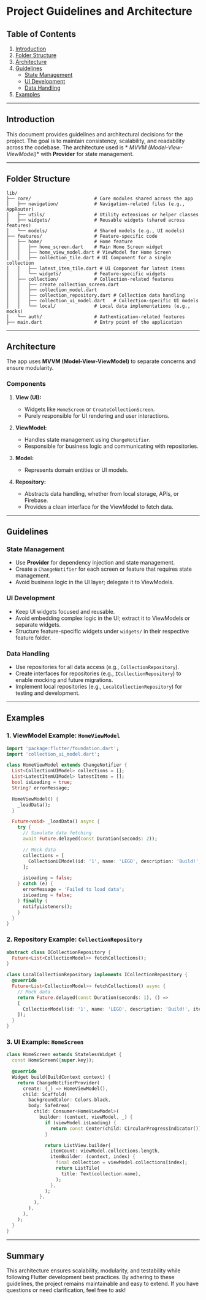 # Project Guidelines and Architecture

## Table of Contents

1. [Introduction](#introduction)
2. [Folder Structure](#folder-structure)
3. [Architecture](#architecture)
4. [Guidelines](#guidelines)
    - [State Management](#state-management)
    - [UI Development](#ui-development)
    - [Data Handling](#data-handling)
5. [Examples](#examples)

---

## Introduction

This document provides guidelines and architectural decisions for the project. The goal is to
maintain consistency, scalability, and readability across the codebase. The architecture used is *
*MVVM (Model-View-ViewModel)** with **Provider** for state management.

---

## Folder Structure

```plaintext
lib/
├── core/                       # Core modules shared across the app
│   ├── navigation/             # Navigation-related files (e.g., AppRouter)
│   ├── utils/                  # Utility extensions or helper classes
│   ├── widgets/                # Reusable widgets (shared across features)
│   └── models/                 # Shared models (e.g., UI models)
├── features/                   # Feature-specific code
│   ├── home/                   # Home feature
│   │   ├── home_screen.dart    # Main Home Screen widget
│   │   ├── home_view_model.dart # ViewModel for Home Screen
│   │   ├── collection_tile.dart # UI Component for a single collection
│   │   ├── latest_item_tile.dart # UI Component for latest items
│   │   └── widgets/            # Feature-specific widgets
│   ├── collection/             # Collection-related features
│   │   ├── create_collection_screen.dart
│   │   ├── collection_model.dart
│   │   ├── collection_repository.dart # Collection data handling
│   │   ├── collection_ui_model.dart   # Collection-specific UI models
│   │   └── local/              # Local data implementations (e.g., mocks)
│   └── auth/                   # Authentication-related features
├── main.dart                   # Entry point of the application
```

---

## Architecture

The app uses **MVVM (Model-View-ViewModel)** to separate concerns and ensure modularity.

### Components

1. **View (UI):**
    - Widgets like `HomeScreen` or `CreateCollectionScreen`.
    - Purely responsible for UI rendering and user interactions.

2. **ViewModel:**
    - Handles state management using `ChangeNotifier`.
    - Responsible for business logic and communicating with repositories.

3. **Model:**
    - Represents domain entities or UI models.

4. **Repository:**
    - Abstracts data handling, whether from local storage, APIs, or Firebase.
    - Provides a clean interface for the ViewModel to fetch data.

---

## Guidelines

### State Management

- Use **Provider** for dependency injection and state management.
- Create a `ChangeNotifier` for each screen or feature that requires state management.
- Avoid business logic in the UI layer; delegate it to ViewModels.

### UI Development

- Keep UI widgets focused and reusable.
- Avoid embedding complex logic in the UI; extract it to ViewModels or separate widgets.
- Structure feature-specific widgets under `widgets/` in their respective feature folder.

### Data Handling

- Use repositories for all data access (e.g., `CollectionRepository`).
- Create interfaces for repositories (e.g., `ICollectionRepository`) to enable mocking and future
  migrations.
- Implement local repositories (e.g., `LocalCollectionRepository`) for testing and development.

---

## Examples

### 1. ViewModel Example: `HomeViewModel`

```dart
import 'package:flutter/foundation.dart';
import 'collection_ui_model.dart';

class HomeViewModel extends ChangeNotifier {
  List<CollectionUIModel> collections = [];
  List<LatestItemUIModel> latestItems = [];
  bool isLoading = true;
  String? errorMessage;

  HomeViewModel() {
    _loadData();
  }

  Future<void> _loadData() async {
    try {
      // Simulate data fetching
      await Future.delayed(const Duration(seconds: 2));

      // Mock data
      collections = [
        CollectionUIModel(id: '1', name: 'LEGO', description: 'Build!', itemCount: 5),
      ];

      isLoading = false;
    } catch (e) {
      errorMessage = 'Failed to load data';
      isLoading = false;
    } finally {
      notifyListeners();
    }
  }
}
```

### 2. Repository Example: `CollectionRepository`

```dart
abstract class ICollectionRepository {
  Future<List<CollectionModel>> fetchCollections();
}

class LocalCollectionRepository implements ICollectionRepository {
  @override
  Future<List<CollectionModel>> fetchCollections() async {
    // Mock data
    return Future.delayed(const Duration(seconds: 1), () =>
    [
      CollectionModel(id: '1', name: 'LEGO', description: 'Build!', itemCount: 5),
    ]);
  }
}
```

### 3. UI Example: `HomeScreen`

```dart
class HomeScreen extends StatelessWidget {
  const HomeScreen({super.key});

  @override
  Widget build(BuildContext context) {
    return ChangeNotifierProvider(
      create: (_) => HomeViewModel(),
      child: Scaffold(
        backgroundColor: Colors.black,
        body: SafeArea(
          child: Consumer<HomeViewModel>(
            builder: (context, viewModel, _) {
              if (viewModel.isLoading) {
                return const Center(child: CircularProgressIndicator());
              }

              return ListView.builder(
                itemCount: viewModel.collections.length,
                itemBuilder: (context, index) {
                  final collection = viewModel.collections[index];
                  return ListTile(
                    title: Text(collection.name),
                  );
                },
              );
            },
          ),
        ),
      ),
    );
  }
}
```

---

## Summary

This architecture ensures scalability, modularity, and testability while following Flutter
development best practices. By adhering to these guidelines, the project remains maintainable and
easy to extend. If you have questions or need clarification, feel free to ask!

